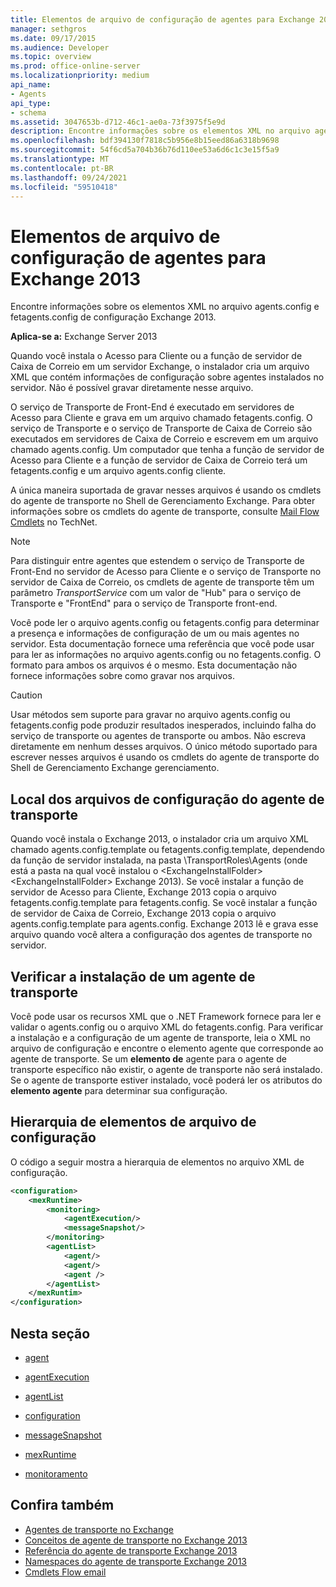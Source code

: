 ```yaml
---
title: Elementos de arquivo de configuração de agentes para Exchange 2013
manager: sethgros
ms.date: 09/17/2015
ms.audience: Developer
ms.topic: overview
ms.prod: office-online-server
ms.localizationpriority: medium
api_name:
- Agents
api_type:
- schema
ms.assetid: 3047653b-d712-46c1-ae0a-73f3975f5e9d
description: Encontre informações sobre os elementos XML no arquivo agents.config e fetagents.config de configuração Exchange 2013.
ms.openlocfilehash: bdf394130f7818c5b956e8b15eed86a6318b9698
ms.sourcegitcommit: 54f6cd5a704b36b76d110ee53a6d6c1c3e15f5a9
ms.translationtype: MT
ms.contentlocale: pt-BR
ms.lasthandoff: 09/24/2021
ms.locfileid: "59510418"
---
```

# <a name="agents-configuration-file-elements-for-exchange-2013"></a>Elementos de arquivo de configuração de agentes para Exchange 2013

Encontre informações sobre os elementos XML no arquivo agents.config e fetagents.config de configuração Exchange 2013.
  
**Aplica-se a:** Exchange Server 2013
  
Quando você instala o Acesso para Cliente ou a função de servidor de Caixa de Correio em um servidor Exchange, o instalador cria um arquivo XML que contém informações de configuração sobre agentes instalados no servidor. Não é possível gravar diretamente nesse arquivo. 
  
O serviço de Transporte de Front-End é executado em servidores de Acesso para Cliente e grava em um arquivo chamado fetagents.config. O serviço de Transporte e o serviço de Transporte de Caixa de Correio são executados em servidores de Caixa de Correio e escrevem em um arquivo chamado agents.config. Um computador que tenha a função de servidor de Acesso para Cliente e a função de servidor de Caixa de Correio terá um fetagents.config e um arquivo agents.config cliente. 
  
A única maneira suportada de gravar nesses arquivos é usando os cmdlets do agente de transporte no Shell de Gerenciamento Exchange. Para obter informações sobre os cmdlets do agente de transporte, consulte [Mail Flow Cmdlets](https://technet.microsoft.com/library/aa998553%28v=exchg.150%29.aspx) no TechNet. 
  
> [!NOTE]
> Para distinguir entre agentes que estendem o serviço de Transporte de Front-End no servidor de Acesso para Cliente e o serviço de Transporte no servidor de Caixa de Correio, os cmdlets de agente de transporte têm um parâmetro  _TransportService_ com um valor de "Hub" para o serviço de Transporte e "FrontEnd" para o serviço de Transporte front-end. 
  
Você pode ler o arquivo agents.config ou fetagents.config para determinar a presença e informações de configuração de um ou mais agentes no servidor. Esta documentação fornece uma referência que você pode usar para ler as informações no arquivo agents.config ou no fetagents.config. O formato para ambos os arquivos é o mesmo. Esta documentação não fornece informações sobre como gravar nos arquivos.
  
> [!CAUTION]
> Usar métodos sem suporte para gravar no arquivo agents.config ou fetagents.config pode produzir resultados inesperados, incluindo falha do serviço de transporte ou agentes de transporte ou ambos. Não escreva diretamente em nenhum desses arquivos. O único método suportado para escrever nesses arquivos é usando os cmdlets do agente de transporte do Shell de Gerenciamento Exchange gerenciamento. 
  
## <a name="location-of-the-transport-agent-configuration-files"></a>Local dos arquivos de configuração do agente de transporte
<a name="bk_ConfigLoc"> </a>

Quando você instala o Exchange 2013, o instalador cria um arquivo XML chamado agents.config.template ou fetagents.config.template, dependendo da função de servidor instalada, na pasta \TransportRoles\Agents (onde está a pasta na qual você instalou o \<ExchangeInstallFolder\> \<ExchangeInstallFolder\> Exchange 2013). Se você instalar a função de servidor de Acesso para Cliente, Exchange 2013 copia o arquivo fetagents.config.template para fetagents.config. Se você instalar a função de servidor de Caixa de Correio, Exchange 2013 copia o arquivo agents.config.template para agents.config. Exchange 2013 lê e grava esse arquivo quando você altera a configuração dos agentes de transporte no servidor.
  
## <a name="verifying-a-transport-agent-installation"></a>Verificar a instalação de um agente de transporte
<a name="bk_verifyinstall"> </a>

Você pode usar os recursos XML que o .NET Framework fornece para ler e validar o agents.config ou o arquivo XML do fetagents.config. Para verificar a instalação e a configuração de um agente [](agent.md) de transporte, leia o XML no arquivo de configuração e encontre o elemento agente que corresponde ao agente de transporte. Se um **elemento de** agente para o agente de transporte específico não existir, o agente de transporte não será instalado. Se o agente de transporte estiver instalado, você poderá ler os atributos do **elemento agente** para determinar sua configuração. 
  
## <a name="configuration-file-element-hierarchy"></a>Hierarquia de elementos de arquivo de configuração
<a name="bk_elementref"> </a>

O código a seguir mostra a hierarquia de elementos no arquivo XML de configuração.
  
```XML
<configuration>
    <mexRuntime>
        <monitoring>
            <agentExecution/>
            <messageSnapshot/>
        </monitoring>
        <agentList>
            <agent/>
            <agent/>
            <agent />
        </agentList>
    </mexRuntim>
</configuration>
```

## <a name="in-this-section"></a>Nesta seção
<a name="bk_elementreflist"> </a>

- [agent](agent.md)
    
- [agentExecution](agentexecution.md)
    
- [agentList](agentlist.md)
    
- [configuration](configuration.md)
    
- [messageSnapshot](messagesnapshot.md)
    
- [mexRuntime](mexruntime.md)
    
- [monitoramento](monitoring.md)
    
## <a name="see-also"></a>Confira também

- [Agentes de transporte no Exchange](transport-agents-in-exchange-2013.md)
- [Conceitos de agente de transporte no Exchange 2013](transport-agent-concepts-in-exchange-2013.md)
- [Referência do agente de transporte Exchange 2013](transport-agent-reference-for-exchange-2013.md)
- [Namespaces do agente de transporte Exchange 2013](transport-agent-namespaces-in-exchange-2013.md)
- [Cmdlets Flow email](https://docs.microsoft.com/powershell/exchange/?view=exchange-ps)
    

